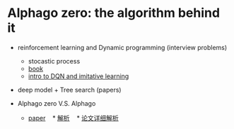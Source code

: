 # Alphago zero: the algorithm behind it

  * reinforcement learning and Dynamic programming (interview problems)
    * stocastic process
    * [book](https://orbi.ulg.ac.be/bitstream/2268/27963/1/book-FA-RL-DP.pdf)
    * [intro to DQN and imitative learning](https://blog.statsbot.co/introduction-to-imitation-learning-32334c3b1e7a)

  * deep model + Tree search (papers)
  * Alphago zero V.S. Alphago
    * [paper](https://arxiv.org/pdf/1705.08439.pdf)
    * [解析](https://docs.google.com/document/d/1KoyWJ2wIGlVX7acRqcyTfvm6YLuGAQZ5h289Yyx_26E/edit#)
    * [论文详细解析](https://charlesliuyx.github.io/2017/10/18/%E6%B7%B1%E5%85%A5%E6%B5%85%E5%87%BA%E7%9C%8B%E6%87%82AlphaGo%E5%85%83/)
    
    
